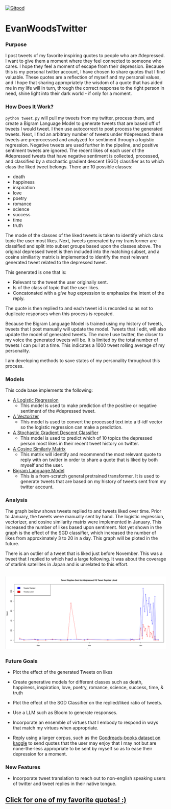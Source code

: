<a href="https://gitpod.io/#https://github.com/efwoods/EvanWoodsTwitter">
  <img
    src="https://img.shields.io/badge/Contribute%20with-Gitpod-908a85?logo=gitpod"
    alt="Gitpod"
  />
</a>

# EvanWoodsTwitter

 ### Purpose 
 I post tweets of my favorite inspiring quotes to people who are #depressed. I want to give them a moment where they feel connected to someone who cares. I hope they feel a moment of escape from their depression. Because this is my personal twitter account, I have chosen to share quotes that I find valuable. These quotes are a reflection of myself and my personal values, and I hope that sharing appropriately the wisdom of a quote that has aided me in my life will in turn, through the correct response to the right person in need, shine light into their dark world - if only for a moment.
 
  ### How Does It Work?
  `python tweet.py` will pull my tweets from my twitter, process them, and create a Bigram Language Model to generate tweets that are based off of tweets I would tweet. I then use autocorrect to post process the generated tweets. Next, I find an arbitrary number of tweets under #depressed. these tweets are preprocessed and analyzed for sentiment through a logistic regression. Negative tweets are used further in the pipeline, and positive sentiment tweets are ignored. The recent likes of each user of the #depressed tweets that have negative sentiment is collected, processed, and classified by a stochastic gradient descent (SGD) classifier as to which class the liked tweet belongs. There are 10 possible classes:
  - death
  - happiness
  - inspiration
  - love
  - poetry
  - romance
  - science
  - success
  - time
  - truth
  
  The mode of the classes of the liked tweets is taken to identify which class topic the user most likes. Next, tweets generated by my transformer are classified and split into subset groups based upon the classes above. The original depressed tweet is then included into the matching subset, and a cosine similiarity matrix is implemented to identify the most relevant generated tweet related to the depressed tweet. 
  
  This generated is one that is:
  - Relevant to the tweet the user originally sent.
  - Is of the class of topic that the user likes.
  - Concatonated with a *give hug* expression to emphasize the intent of the reply.

  The quote is then replied to and each tweet id is recorded so as not to duplicate responses when this process is repeated.  

  Because the Bigram Language Model is trained using my history of tweets, tweets that I post manually will update the model. Tweets that I edit, will also update the model of generated tweets. The more I use twitter, the closer to my voice the generated tweets will be. It is limited by the total number of tweets I can pull at a time. This indicates a 1000 tweet rolling average of my personality.

  I am developing methods to save states of my personality throughout this process.

 ### Models 
 This code base implements the following:
 - [A Logistic Regression](code/models/Sentiment-LR.pickle)
   - This model is used to make prediction of the positive or negative sentiment of the #depressed tweet.
 - [A Vectorizer](code/models/vectoriser-ngram-(1%2C2).pickle)
   - This model is used to convert the processed text into a tf-idf vector so the logistic regression can make a prediction.
 - [A Stochastic Gradient Descent Classifier](https://en.wikipedia.org/wiki/Stochastic_gradient_descent)
   - This model is used to predict which of 10 topics the depressed person most likes in their recent tweet history on twitter.
 - [A Cosine Similariy Matrix](https://en.wikipedia.org/wiki/Cosine_similarity)
   - This matrix will identify and recommend the most relevant quote to reply with on twitter in order to share a quote that is liked by both myself and the user. 
 - [Bigram Language Model](https://www.youtube.com/watch?v=kCc8FmEb1nY)
   - This is a from-scratch general pretrained transformer. It is used to generate tweets that are based on my history of tweets sent from my twitter account.

### Analysis
The graph below shows tweets replied to and tweets liked over time. Prior to January, the tweets were manually sent by hand. The logistic regression, vectorizer, and cosine similarity matrix were implemented in January. This increased the number of likes based upon sentiment. Not yet shown in the graph is the effect of the SGD classifier, which increased the number of likes from approximately 3 to 20 in a day. This graph will be ploted in the future.   

There is an outlier of a tweet that is liked just before November. This was a tweet that I replied to which had a large following. It was about the coverage of starlink satellites in Japan and is unrelated to this effort. 
## ![](analysis/Tweet_Replies_Sent_VS_Liked.png)

### Future Goals
- Plot the effect of the generated Tweets on likes
- Create generative models for different classes such as death, happiness, inspiration, love, poetry, romance, science, success, time, & truth
- Plot the effect of the SGD Classifier on the replied/liked ratio of tweets.

- Use a LLM such as Bloom to generate responses.
- Incorporate an ensemble of virtues that I embody to respond in ways that match my virtues when appropriate.
- Reply using a larger corpus, such as the [Goodreads-books dataset on kaggle](https://www.kaggle.com/datasets/jealousleopard/goodreadsbooks) to send quotes that the user may enjoy that I may not but are none-the-less appropriate to be sent by myself so as to ease their depression for a moment.  

### New Features
- Incorporate tweet translation to reach out to non-english speaking users of twitter and tweet replies in their native tongue.

## [Click for one of my favorite quotes! :)](https://fast-api-container.6p4po3ctm1a18.us-east-1.cs.amazonlightsail.com/quotes)